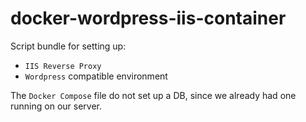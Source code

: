 # docker-wordpress-iis-container

Script bundle for setting up:
- `IIS Reverse Proxy`
- `Wordpress` compatible environment

The `Docker Compose` file do not set up a DB, since we already had one running on our server.
